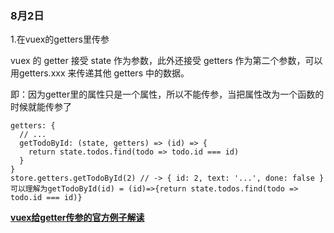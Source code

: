 ### 8月2日

1.在vuex的getters里传参

vuex 的 getter 接受 state 作为参数，此外还接受 getters 作为第二个参数，可以用getters.xxx 来传递其他 getters 中的数据。

即：因为getter里的属性只是一个属性，所以不能传参，当把属性改为一个函数的时候就能传参了

```
getters: {
  // ...
  getTodoById: (state, getters) => (id) => {
    return state.todos.find(todo => todo.id === id)
  }
}
store.getters.getTodoById(2) // -> { id: 2, text: '...', done: false }
可以理解为getTodoById(id) = (id)=>{return state.todos.find(todo => todo.id === id)}
```

[**vuex给getter传参的官方例子解读**](https://www.imooc.com/article/21161?block_id=tuijian_wz)

